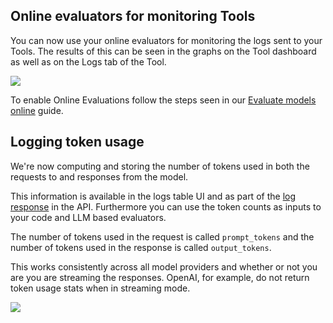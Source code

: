 ## Online evaluators for monitoring Tools

You can now use your online evaluators for monitoring the logs sent to your Tools. The results of this can be seen in the graphs on the Tool dashboard as well as on the Logs tab of the Tool.

![](../assets/images/1faa069-image.png)

To enable Online Evaluations follow the steps seen in our [Evaluate models online](/docs/guides/evaluate-models-online) guide.

## Logging token usage

We're now computing and storing the number of tokens used in both the requests to and responses from the model.

This information is available in the logs table UI and as part of the [log response](/docs/api-reference/logs/get) in the API. Furthermore you can use the token counts as inputs to your code and LLM based evaluators.

The number of tokens used in the request is called `prompt_tokens` and the number of tokens used in the response is called `output_tokens`.

This works consistently across all model providers and whether or not you are you are streaming the responses. OpenAI, for example, do not return token usage stats when in streaming mode.

<img src="../assets/images/eafc6a2-Screenshot_2024-02-14_at_20.13.28.png" />
